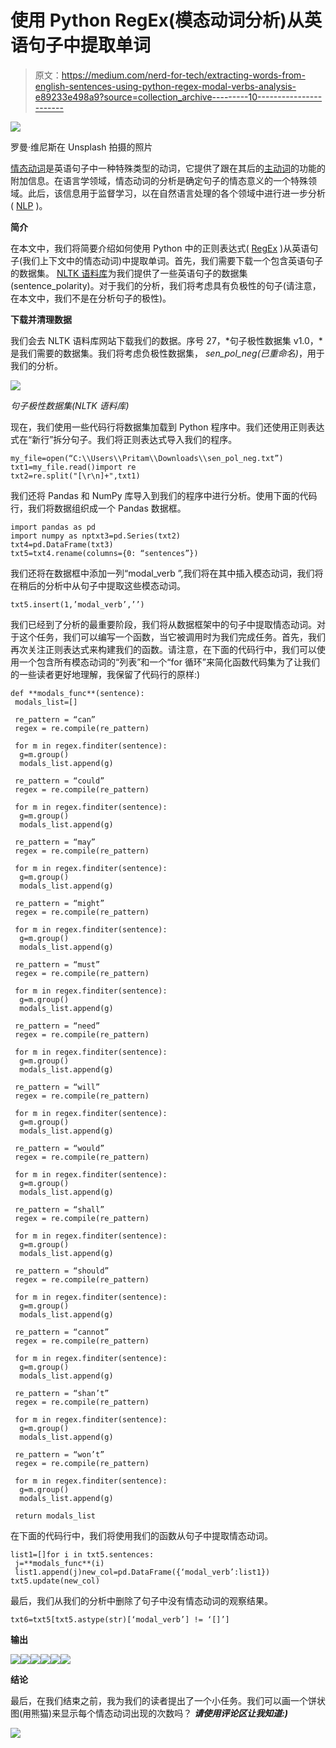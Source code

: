# 使用 Python RegEx(模态动词分析)从英语句子中提取单词

> 原文：<https://medium.com/nerd-for-tech/extracting-words-from-english-sentences-using-python-regex-modal-verbs-analysis-e89233e498a9?source=collection_archive---------10----------------------->

![](img/daeaa6d5368c64620fad34c4cb986fb9.png)

罗曼·维尼斯在 Unsplash 拍摄的照片

[情态动词](https://dictionary.cambridge.org/grammar/british-grammar/modal-verbs-and-modality)是英语句子中一种特殊类型的动词，它提供了跟在其后的[主动词](https://dictionary.cambridge.org/grammar/british-grammar/verbs-types?q=Main+verbs)的功能的附加信息。在语言学领域，情态动词的分析是确定句子的情态意义的一个特殊领域。此后，该信息用于监督学习，以在自然语言处理的各个领域中进行进一步分析( [NLP](https://en.wikipedia.org/wiki/Natural_language_processing) )。

**简介**

在本文中，我们将简要介绍如何使用 Python 中的正则表达式( [RegEx](https://en.wikipedia.org/wiki/Regular_expression) )从英语句子(我们上下文中的情态动词)中提取单词。首先，我们需要下载一个包含英语句子的数据集。 [NLTK 语料库](http://www.nltk.org/nltk_data/)为我们提供了一些英语句子的数据集(sentence_polarity)。对于我们的分析，我们将考虑具有负极性的句子(请注意，在本文中，我们不是在分析句子的极性)。

**下载并清理数据**

我们会去 NLTK 语料库网站下载我们的数据。序号 27，*句子极性数据集 v1.0，*是我们需要的数据集。我们将考虑负极性数据集， *sen_pol_neg(已重命名)*，用于我们的分析。

![](img/9252e675974099e60f74bfd9b59677c5.png)

*句子极性数据集(NLTK 语料库)*

现在，我们使用一些代码行将数据集加载到 Python 程序中。我们还使用正则表达式在“新行”拆分句子。我们将正则表达式导入我们的程序。

```
my_file=open(“C:\\Users\\Pritam\\Downloads\\sen_pol_neg.txt”)
txt1=my_file.read()import re
txt2=re.split("[\r\n]+",txt1)
```

我们还将 Pandas 和 NumPy 库导入到我们的程序中进行分析。使用下面的代码行，我们将数据组织成一个 Pandas 数据框。

```
import pandas as pd
import numpy as nptxt3=pd.Series(txt2)
txt4=pd.DataFrame(txt3)
txt5=txt4.rename(columns={0: “sentences”})
```

我们还将在数据框中添加一列“modal_verb ”,我们将在其中插入模态动词，我们将在稍后的分析中从句子中提取这些模态动词。

```
txt5.insert(1,’modal_verb’,’’)
```

我们已经到了分析的最重要阶段，我们将从数据框架中的句子中提取情态动词。对于这个任务，我们可以编写一个函数，当它被调用时为我们完成任务。首先，我们再次关注正则表达式来构建我们的函数。请注意，在下面的代码行中，我们可以使用一个包含所有模态动词的“列表”和一个“for 循环”来简化函数代码集为了让我们的一些读者更好地理解，我保留了代码行的原样:)

```
def **modals_func**(sentence):
 modals_list=[]

 re_pattern = “can” 
 regex = re.compile(re_pattern)

 for m in regex.finditer(sentence):
  g=m.group()
  modals_list.append(g)

 re_pattern = “could” 
 regex = re.compile(re_pattern)

 for m in regex.finditer(sentence):
  g=m.group()
  modals_list.append(g)

 re_pattern = “may” 
 regex = re.compile(re_pattern)

 for m in regex.finditer(sentence):
  g=m.group()
  modals_list.append(g)

 re_pattern = “might” 
 regex = re.compile(re_pattern)

 for m in regex.finditer(sentence):
  g=m.group()
  modals_list.append(g) 

 re_pattern = “must” 
 regex = re.compile(re_pattern)

 for m in regex.finditer(sentence):
  g=m.group()
  modals_list.append(g)

 re_pattern = “need” 
 regex = re.compile(re_pattern)

 for m in regex.finditer(sentence):
  g=m.group()
  modals_list.append(g)

 re_pattern = “will” 
 regex = re.compile(re_pattern)

 for m in regex.finditer(sentence):
  g=m.group()
  modals_list.append(g)

 re_pattern = “would” 
 regex = re.compile(re_pattern)

 for m in regex.finditer(sentence):
  g=m.group()
  modals_list.append(g)

 re_pattern = “shall” 
 regex = re.compile(re_pattern)

 for m in regex.finditer(sentence):
  g=m.group()
  modals_list.append(g)

 re_pattern = “should” 
 regex = re.compile(re_pattern)

 for m in regex.finditer(sentence):
  g=m.group()
  modals_list.append(g)

 re_pattern = “cannot” 
 regex = re.compile(re_pattern)

 for m in regex.finditer(sentence):
  g=m.group()
  modals_list.append(g)

 re_pattern = “shan’t” 
 regex = re.compile(re_pattern)

 for m in regex.finditer(sentence):
  g=m.group()
  modals_list.append(g)

 re_pattern = “won’t” 
 regex = re.compile(re_pattern)

 for m in regex.finditer(sentence):
  g=m.group()
  modals_list.append(g)

 return modals_list
```

在下面的代码行中，我们将使用我们的函数从句子中提取情态动词。

```
list1=[]for i in txt5.sentences:
 j=**modals_func**(i)
 list1.append(j)new_col=pd.DataFrame({‘modal_verb’:list1})
txt5.update(new_col)
```

最后，我们从我们的分析中删除了句子中没有情态动词的观察结果。

```
txt6=txt5[txt5.astype(str)[‘modal_verb’] != ‘[]’]
```

**输出**

![](img/bf3d6e6ff783a312fa5885c509883d66.png)![](img/ea228a1a1de356052ffe148acd66ecb0.png)![](img/012934665a3d8ca7cd363db0dae2b2cc.png)![](img/a2a42bd6432f49ad3c677a1ac39e9df5.png)![](img/07f48228db1e6ba719b3729d57fb2085.png)![](img/479ef3f3714b0f36e7a97afdd46fb42e.png)

**结论**

最后，在我们结束之前，我为我们的读者提出了一个小任务。我们可以画一个饼状图(用熊猫)来显示每个情态动词出现的次数吗？ ***请使用评论区让我知道:)***

![](img/3772fd9b47fc61baf7892066a2b3a46e.png)